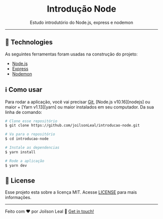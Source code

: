 <h1 align="center">Introdução Node</h1>

<p align="center">Estudo introdutório do Node.js, express e nodemon </p>

<hr>

## :rocket: Technologies

As seguintes ferramentas foram usadas na construção do projeto:

- [Node.js](https://nodejs.org/en/)
- [Express](https://expressjs.com/)
- [Nodemon](https://nodemon.io/)

## :information_source: Como usar

Para rodar a aplicação, você vai precisar [Git](https://git-scm.com), [Node.js v10.16][nodejs] ou maior + [Yarn v1.13][yarn] ou maior instalados em seu computador. Da sua linha de comando:

```bash
# Clone esse repositório
$ git clone https://github.com/joilsonLeal/introducao-node.git

# Va para o repositório
$ cd introducao-node

# Instale as dependencias
$ yarn install

# Rode a aplicação
$ yarn dev
```

## :memo: License
Esse projeto esta sobre a licença MIT. Acesse [LICENSE](https://github.com/lukemorales/rocketshoes-react-native/blob/master/LICENSE) para mais informações.

---

Feito com ♥ por Joilson Leal :wave: [Get in touch!](https://www.linkedin.com/in/joilson-leal-bica-40401b172/)
